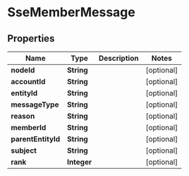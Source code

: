 

# SseMemberMessage


## Properties

Name | Type | Description | Notes
------------ | ------------- | ------------- | -------------
**nodeId** | **String** |  |  [optional]
**accountId** | **String** |  |  [optional]
**entityId** | **String** |  |  [optional]
**messageType** | **String** |  |  [optional]
**reason** | **String** |  |  [optional]
**memberId** | **String** |  |  [optional]
**parentEntityId** | **String** |  |  [optional]
**subject** | **String** |  |  [optional]
**rank** | **Integer** |  |  [optional]



